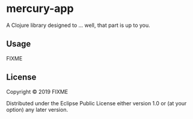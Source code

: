 # mercury-app

A Clojure library designed to ... well, that part is up to you.

## Usage

FIXME

## License

Copyright © 2019 FIXME

Distributed under the Eclipse Public License either version 1.0 or (at
your option) any later version.
